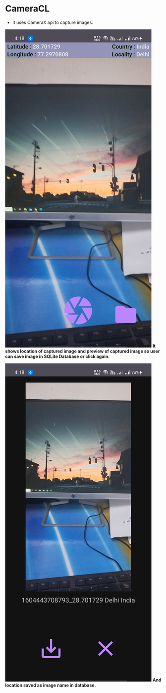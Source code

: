 # CameraCL

- It uses CameraX api to capture images.



![](screenshots/cameraX1.jpg)
**It shows location of captured image and preview of captured image so user can save image in SQLite Database or click again.**



![](screenshots/cameraX2.jpg)
 **And location saved as image name in database.**
